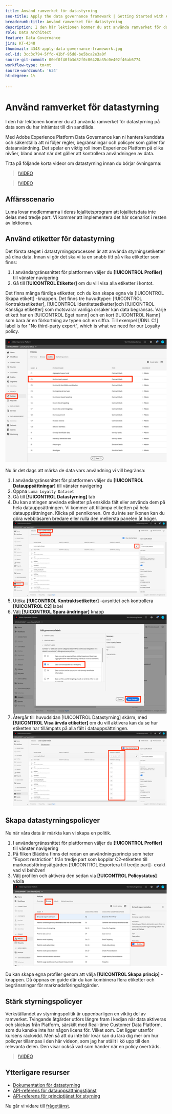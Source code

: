 ```yaml
---
title: Använd ramverket för datastyrning
seo-title: Apply the data governance framework | Getting Started with Adobe Experience Platform for Data Architects and Data Engineers
breadcrumb-title: Använd ramverket för datastyrning
description: I den här lektionen kommer du att använda ramverket för datastyrning på data som du har inhämtat till din sandlåda.
role: Data Architect
feature: Data Governance
jira: KT-4348
thumbnail: 4348-apply-data-governance-framework.jpg
exl-id: 3cc3c794-5ffd-41bf-95d8-be5bca2e3a0f
source-git-commit: 00ef0f40fb3d82f0c06428a35c0e402f46ab6774
workflow-type: tm+mt
source-wordcount: '634'
ht-degree: 1%

---
```


# Använd ramverket för datastyrning

<!--15min-->

I den här lektionen kommer du att använda ramverket för datastyrning på data som du har inhämtat till din sandlåda.

Med Adobe Experience Platform Data Governance kan ni hantera kunddata och säkerställa att ni följer regler, begränsningar och policyer som gäller för dataanvändning. Det spelar en viktig roll inom Experience Platform på olika nivåer, bland annat när det gäller att kontrollera användningen av data.

Titta på följande korta videor om datastyrning innan du börjar övningarna:
>[!VIDEO](https://video.tv.adobe.com/v/36653?learn=on)

>[!VIDEO](https://video.tv.adobe.com/v/29708?learn=on)

<!--
## Permissions required

In the [Configure Permissions](configure-permissions.md) lesson, you set up all the access controls required to complete this lesson, specifically:

* Permission items **[!UICONTROL Data Governance]** > **[!UICONTROL Manage Usage Labels]**, **[!UICONTROL Manage Data Usage Policies]** and **[!UICONTROL View Data Usage Policies]**
* Permission items **[!UICONTROL Data Management]** > **[!UICONTROL View Datasets]** and **[!UICONTROL Manage Datasets]**
* Permission item **[!UICONTROL Sandboxes]** > `Luma Tutorial`
* User-role access to the `Luma Tutorial Platform` Product Profile
-->

## Affärsscenario

Luma lovar medlemmarna i deras lojalitetsprogram att lojalitetsdata inte delas med tredje part. Vi kommer att implementera det här scenariot i resten av lektionen.

## Använd etiketter för datastyrning

Det första steget i datastyrningsprocessen är att använda styrningsetiketter på dina data. Innan vi gör det ska vi ta en snabb titt på vilka etiketter som finns:

1. I användargränssnittet för plattformen väljer du **[!UICONTROL Profiler]** till vänster navigering
1. Gå till **[!UICONTROL Etiketter]** om du vill visa alla etiketter i kontot.

Det finns många färdiga etiketter, och du kan skapa egna via [!UICONTROL Skapa etikett] -knappen. Det finns tre huvudtyper: [!UICONTROL Kontraktsetiketter], [!UICONTROL Identitetsetiketter]och [!UICONTROL Känsliga etiketter] som motsvarar vanliga orsaker kan data begränsas. Varje etikett har en [!UICONTROL Eget namn] och en kort [!UICONTROL Namn] som bara är en förkortning av typen och en siffra. Till exempel [!DNL C1] label is for &quot;No third-party export&quot;, which is what we need for our Loyalty policy.

![Datastyrningsetikett](assets/governance-policies.png)

Nu är det dags att märka de data vars användning vi vill begränsa:

1. I användargränssnittet för plattformen väljer du **[!UICONTROL Datauppsättningar]** till vänster navigering
1. Öppna `Luma Loyalty Dataset`
1. Gå till **[!UICONTROL Datastyrning]** tab
1. Du kan antingen använda etiketter på enskilda fält eller använda dem på hela datauppsättningen. Vi kommer att tillämpa etiketten på hela datauppsättningen. Klicka på pennikonen. Om du inte ser ikonen kan du göra webbläsaren bredare eller rulla den mellersta panelen åt höger.
   ![Datastyrning](assets/governance-dataset.png)
1. Utöka **[!UICONTROL Kontraktsetiketter]** -avsnittet och kontrollera **[!UICONTROL C2]** label
1. Välj **[!UICONTROL Spara ändringar]** knapp
   ![Datastyrning](assets/governance-applyLabel.png)
1. Återgår till huvudsidan [!UICONTROL Datastyrning] skärm, med **[!UICONTROL Visa ärvda etiketter]** om du vill aktivera kan du se hur etiketten har tillämpats på alla fält i datauppsättningen.
   ![Datastyrning](assets/governance-labelsAdded.png)


<!--adding extra, unnecessary fields from field groups makes it harder to see which fields really need labels-->
<!--Are there any best practices for applying governance labels-->

## Skapa datastyrningspolicyer

Nu när våra data är märkta kan vi skapa en politik.

1. I användargränssnittet för plattformen väljer du **[!UICONTROL Profiler]** till vänster navigering
1. På fliken Bläddra finns det redan en användningsprincip som heter &quot;Export restriction&quot; från tredje part som kopplar C2-etiketten till marknadsföringsåtgärden [!UICONTROL Exportera till tredje part]- exakt vad vi behöver!
1. Välj profilen och aktivera den sedan via **[!UICONTROL Policystatus]** växla
   ![Datastyrning](assets/governance-enablePolicy.png)

Du kan skapa egna profiler genom att välja **[!UICONTROL Skapa princip]** -knappen. Då öppnas en guide där du kan kombinera flera etiketter och begränsningar för marknadsföringsåtgärder.

## Stärk styrningspolicyer

Verkställandet av styrningspolitik är uppenbarligen en viktig del av ramverket. Tvingande åtgärder utförs längre fram i kedjan när data aktiveras och skickas från Platform, särskilt med Real-time Customer Data Platform, som du kanske inte har någon licens för. Vilket som. Det ligger utanför kursens räckvidd. Men så att du inte blir kvar kan du lära dig mer om hur policyer tillämpas i den här videon, som jag har ställt i kö upp till den relevanta delen. Den visar också vad som händer när en policy överträds.

>[!VIDEO](https://video.tv.adobe.com/v/33631/?t=151&quality=12&learn=on)


## Ytterligare resurser

* [Dokumentation för datastyrning](https://experienceleague.adobe.com/docs/experience-platform/data-governance/home.html)
* [API-referens för datauppsättningstjänst](https://www.adobe.io/experience-platform-apis/references/dataset-service/)
* [API-referens för principtjänst för styrning](https://www.adobe.io/experience-platform-apis/references/policy-service/)

Nu går vi vidare till [frågetjänst](run-queries.md).

